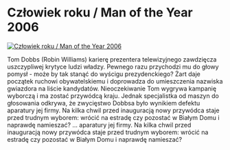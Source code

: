 Człowiek roku / Man of the Year 2006 
=============
[![Człowiek roku / Man of the Year 2006 ](http://vidos.pl/images/player.gif)](http://vidos.pl/czlowiek-roku-man-of-the-year-2006)

 Tom Dobbs (Robin Williams) karierę prezentera telewizyjnego zawdzięcza uszczypliwej krytyce ludzi władzy. Pewnego razu przychodzi mu do głowy pomysł - może by tak stanąć do wyścigu prezydenckiego? Żart daje początek ruchowi obywatelskiemu i doprowadza do umieszczenia nazwiska gwiazdora na liście kandydatów. Nieoczekiwanie Tom wygrywa kampanię wyborczą i ma zostać przywódcą kraju. Jednak specjalistka od maszyn do głosowania odkrywa, że zwycięstwo Dobbsa było wynikiem defektu aparatury jej firmy. Na kilka chwil przed inauguracją nowy przywódca staje przed trudnym wyborem: wrócić na estradę czy pozostać w Białym Domu i naprawdę namieszać?  ... aparatury jej firmy. Na kilka chwil przed inauguracją nowy przywódca staje przed trudnym wyborem: wrócić na estradę czy pozostać w Białym Domu i naprawdę namieszać?

